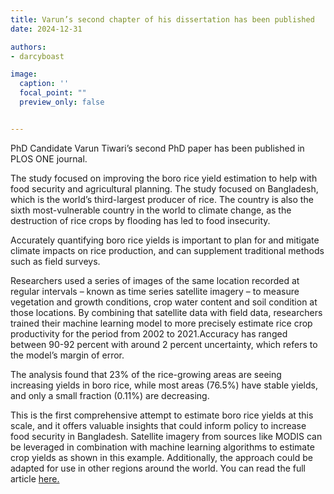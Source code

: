 ```yaml
---
title: Varun’s second chapter of his dissertation has been published
date: 2024-12-31

authors:
- darcyboast

image:
  caption: ''
  focal_point: ""
  preview_only: false


---
```


PhD Candidate Varun Tiwari’s second PhD paper has been published in PLOS ONE journal.

<!--more-->

The study focused on improving the boro rice yield estimation to help with food security and agricultural planning. The study focused on Bangladesh, which is the world’s third-largest producer of rice. The country is also the sixth most-vulnerable country in the world to climate change, as the destruction of rice crops by flooding has led to food insecurity.

Accurately quantifying boro rice yields is important to plan for and mitigate climate impacts on rice production, and can supplement traditional methods such as field surveys.

Researchers used a series of images of the same location recorded at regular intervals – known as time series satellite imagery – to measure vegetation and growth conditions, crop water content and soil condition at those locations. By combining that satellite data with field data, researchers trained their machine learning model to more precisely estimate rice crop productivity for the period from 2002 to 2021.Accuracy has ranged between 90-92 percent with around 2 percent uncertainty, which refers to the model’s margin of error.

The analysis found that 23% of the rice-growing areas are seeing increasing yields in boro rice, while most areas (76.5%) have stable yields, and only a small fraction (0.11%) are decreasing. 

This is the first comprehensive attempt to estimate boro rice yields at this scale, and it offers valuable insights that could inform policy to increase food security in Bangladesh. Satellite imagery from sources like MODIS can be leveraged in combination with machine learning algorithms to estimate crop yields as shown in this example. Additionally, the approach could be adapted for use in other regions around the world.
You can read the full article <a href = 'https://journals.plos.org/plosone/article?id=10.1371/journal.pone.0309982'>here.</a>